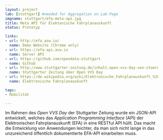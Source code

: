 ```yaml
---
layout: project
lab: [stuttgart] #needed for Aggregation on Lab-Page
imgname: stuttgart/efa-meta-api.jpg
title: Meta API für Elektonische Fahrplanauskunft
status: Prototyp

links:
- url: http://efa.asw.io/
  name: Demo Website (Chrome only)
- url: https://efa-api.asw.io
  name: Server API
- url: https://github.com/opendata-stuttgart
  name: Github
- url: http://www.stuttgarter-zeitung.de/inhalt.open-vvs-day-von-stoerungsmelder-bis-tarifabitur.68a3662d-8bc0-4a99-941a-2454d077520c.html
  name: Stuttgarter Zeitung über Open VVS Day
- url: https://de.wikipedia.org/wiki/Elektronische_Fahrplanauskunft_%28Software%29
  name: Elektronische Fahrplanauskunft

tags:
- Mobilität

---
```


Im Rahmen des *Open VVS Day* der Stuttgarter Zeitung wurde ein JSON-API entwickelt, welches das *Application Programming Interface* (API) der Elektronischen Fahrplanauskunft (EFA) in eine RESTful API hüllt.  Das macht die Entwicklung von Anwendungen leichter, da man sich nicht lange in das unzureichend öffentlich dokumentierte EFA-API einarbeiten muss.
